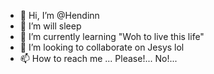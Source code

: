- 👋 Hi, I’m @Hendinn
- 👀 I’m will sleep
- 🌱 I’m currently learning "Woh to live this life"
- 💞️ I’m looking to collaborate on Jesys lol
- 📫 How to reach me ... Please!... No!...

<!---
Hendinn is a ✨ special ✨ repository because its `README.md` (this file) appears on your GitHub profile.
You can click the Preview link to take a look at your changes.
--->
